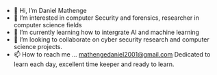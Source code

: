 - 👋 Hi, I’m Daniel Mathenge
- 👀 I’m interested in computer Security and forensics, researcher in computer science fields
- 🌱 I’m currently learning how to intergrate AI and machine learning
- 💞️ I’m looking to collaborate on cyber security research and computer science projects.
- 📫 How to reach me ...
mathengedaniel2001@gmail.com
Dedicated to learn each day, excellent time keeper and ready to learn.
<!---
mathengedaniel/mathengedaniel is a ✨ special ✨ repository because its `README.md` (this file) appears on your GitHub profile.
You can click the Preview link to take a look at your changes.
--->

